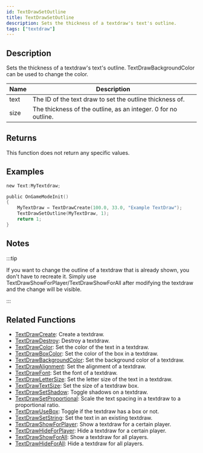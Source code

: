 ```yaml
---
id: TextDrawSetOutline
title: TextDrawSetOutline
description: Sets the thickness of a textdraw's text's outline.
tags: ["textdraw"]
---
```


## Description

Sets the thickness of a textdraw's text's outline. TextDrawBackgroundColor can be used to change the color.

| Name | Description                                                    |
| ---- | -------------------------------------------------------------- |
| text | The ID of the text draw to set the outline thickness of.       |
| size | The thickness of the outline, as an integer. 0 for no outline. |

## Returns

This function does not return any specific values.

## Examples

```c
new Text:MyTextdraw;

public OnGameModeInit()
{
    MyTextDraw = TextDrawCreate(100.0, 33.0, "Example TextDraw");
    TextDrawSetOutline(MyTextDraw, 1);
    return 1;
}
```

## Notes

:::tip

If you want to change the outline of a textdraw that is already shown, you don't have to recreate it. Simply use TextDrawShowForPlayer/TextDrawShowForAll after modifying the textdraw and the change will be visible.

:::

## Related Functions

- [TextDrawCreate](TextDrawCreate.md): Create a textdraw.
- [TextDrawDestroy](TextDrawDestroy.md): Destroy a textdraw.
- [TextDrawColor](TextDrawColor.md): Set the color of the text in a textdraw.
- [TextDrawBoxColor](TextDrawBoxColor.md): Set the color of the box in a textdraw.
- [TextDrawBackgroundColor](TextDrawBackgroundColor.md): Set the background color of a textdraw.
- [TextDrawAlignment](TextDrawAlignment.md): Set the alignment of a textdraw.
- [TextDrawFont](TextDrawFont.md): Set the font of a textdraw.
- [TextDrawLetterSize](TextDrawLetterSize.md): Set the letter size of the text in a textdraw.
- [TextDrawTextSize](TextDrawTextSize.md): Set the size of a textdraw box.
- [TextDrawSetShadow](TextDrawSetShadow.md): Toggle shadows on a textdraw.
- [TextDrawSetProportional](TextDrawSetProportional.md): Scale the text spacing in a textdraw to a proportional ratio.
- [TextDrawUseBox](TextDrawUseBox.md): Toggle if the textdraw has a box or not.
- [TextDrawSetString](TextDrawSetString.md): Set the text in an existing textdraw.
- [TextDrawShowForPlayer](TextDrawShowForPlayer.md): Show a textdraw for a certain player.
- [TextDrawHideForPlayer](TextDrawHideForPlayer.md): Hide a textdraw for a certain player.
- [TextDrawShowForAll](TextDrawShowForAll.md): Show a textdraw for all players.
- [TextDrawHideForAll](TextDrawHideForAll.md): Hide a textdraw for all players.
